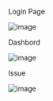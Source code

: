 Login Page

![image](https://github.com/pankajk1995/Pankaj-react.js/assets/168602250/3ad61e55-cc55-477e-be57-cdaf89ca5137)




Dashbord

![image](https://github.com/pankajk1995/Pankaj-react.js/assets/168602250/2b9d5875-b28e-4a4d-8322-150e2e5353fc)


Issue

![image](https://github.com/pankajk1995/Pankaj-react.js/assets/168602250/2c5aaa05-7376-499d-be5d-26427cd5ef3c)
